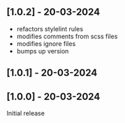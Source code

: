 ## [1.0.2] - 20-03-2024

- refactors stylelint rules
- modifies comments from scss files
- modifies ignore files
- bumps up version

## [1.0.1] - 20-03-2024

## [1.0.0] - 20-03-2024

Initial release
